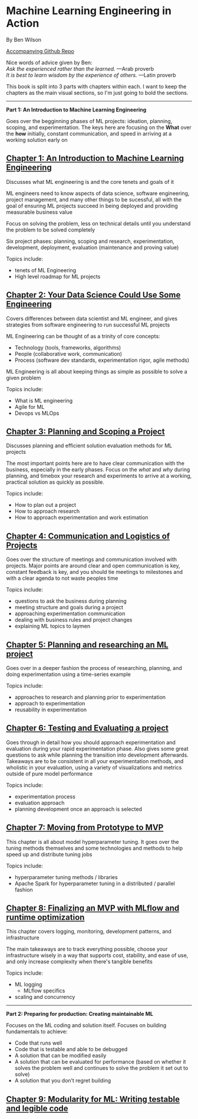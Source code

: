 # Machine Learning Engineering in Action

By Ben Wilson

[Accompanying Github Repo](https://github.com/BenWilson2/ML-Engineering)

Nice words of advice given by Ben:  
*Ask the experienced rather than the learned.*
—Arab proverb  
*It is best to learn wisdom by the experience of others.*
—Latin proverb

This book is split into 3 parts with chapters within each. I want to keep the chapters as the main visual sections, so I'm just going to bold the sections.

--------------------------------------------

**Part 1: An Introduction to Machine Learning Engineering**  

Goes over the begginning phases of ML projects: ideation, planning, scoping, and experimentation. The keys here are focusing on the **What** over the **how** initially, constant communication, and speed in arriving at a working solution early on

## [Chapter 1: An Introduction to Machine Learning Engineering](./01_what_is_mle.md)

Discusses what ML engineering is and the core tenets and goals of it

ML engineers need to know aspects of data science, software engineering, project management, and many other things to be sucessful, all with the goal of ensuring ML projects succeed in being deployed and providing measurable business value

Focus on solving the problem, less on technical details until you understand the problem to be solved completely

Six project phases: planning, scoping and research, experimentation, development, deployment, evaluation (maintenance and proving value)

Topics include:

- tenets of ML Engineering
- High level roadmap for ML projects

## [Chapter 2: Your Data Science Could Use Some Engineering](./02_data_science_eng.md)

Covers differences between data scientist and ML engineer, and gives strategies from software engineering to run successful ML projects

ML Engineering can be thought of as a trinity of core concepts:

- Technology (tools, frameworks, algorithms)
- People (collaborative work, communication)
- Process (software dev standards, experimentation rigor, agile methods)

ML Engineering is all about keeping things as simple as possible to solve a given problem

Topics include:

- What is ML engineering
- Agile for ML
- Devops vs MLOps

## [Chapter 3: Planning and Scoping a Project](./03_planning_project.md)

Discusses planning and efficient solution evaluation methods for ML projects

The most important points here are to have clear communication with the business, especially in the early phases. Focus on the *what* and *why* during planning, and timebox your research and experiments to arrive at a working, practical solution as quickly as possible.

Topics include:

- How to plan out a project
- How to approach research
- How to approach experimentation and work estimation

## [Chapter 4: Communication and Logistics of Projects](./04_comms_logistics.md)

Goes over the structure of meetings and communication involved with projects. Major points are around clear and open communication is key, constant feedback is key, and you should tie meetings to milestones and with a clear agenda to not waste peoples time

Topics include:

- questions to ask the business during planning
- meeting structure and goals during a project
- approaching experimentation communication
- dealing with business rules and project changes
- explaining ML topics to laymen

## [Chapter 5: Planning and researching an ML project](./05_experimentation.md)

Goes over in a deeper fashion the process of researching, planning, and doing experimentation using a time-series example

Topics include:

- approaches to research and planning prior to experimentation
- approach to experimentation
- reusability in experimentation

## [Chapter 6: Testing and Evaluating a project](./06_testing_eval.md)

Goes through in detail how you should approach experimentation and evaluation during your rapid experimentation phase. Also gives some great questions to ask while planning the transition into development afterwards. Takeaways are to be consistent in all your experimentation methods, and wholistic in your evaluation, using a variety of visualizations and metrics outside of pure model performance

Topics include:

- experimentation process
- evaluation approach
- planning development once an approach is selected

## [Chapter 7: Moving from Prototype to MVP](./07_moving_to_mvp.md)

This chapter is all about model hyperparameter tuning. It goes over the tuning methods themselves and some technologies and methods to help speed up and distribute tuning jobs

Topics include:

- hyperparameter tuning methods / libraries
- Apache Spark for hyperparameter tuning in a distributed / parallel fashion

## [Chapter 8: Finalizing an MVP with MLflow and runtime optimization](./08_finalizing_mvp.md)

This chapter covers logging, monitoring, development patterns, and infrastructure

The main takeaways are to track everything possible, choose your infrastructure wisely in a way that supports cost, stability, and ease of use, and only increase complexity when there's tangible benefits

Topics include:

- ML logging
  - MLflow specifics
- scaling and concurrency

--------------------------------------------

**Part 2: Preparing for production: Creating maintainable ML**  

Focuses on the ML coding and solution itself. Focuses on building fundamentals to achieve:

- Code that runs well
- Code that is testable and able to be debugged
- A solution that can be modified easily
- A solution that can be evaluated for performance (based on whether it solves the problem well and continues to solve the problem it set out to solve)
- A solution that you don’t regret building

## [Chapter 9: Modularity for ML: Writing testable and legible code](./09_testable_legible_code.md)
